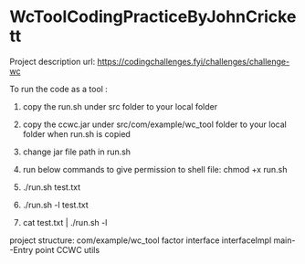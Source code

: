 # WcToolCodingPracticeByJohnCrickett
Project description url: https://codingchallenges.fyi/challenges/challenge-wc

To run the code as a tool :
1. copy the run.sh  under src folder to your local folder
2. copy the ccwc.jar  under src/com/example/wc_tool folder to your local folder when run.sh is copied
3. change jar file path in run.sh

4. run below commands to give permission to shell file:
   chmod +x run.sh 
   
5. ./run.sh  test.txt
6. ./run.sh  -l test.txt
7. cat test.txt | ./run.sh -l


project structure:
 com/example/wc_tool
    factor
    interface
    interfaceImpl
    main--Entry point CCWC
    utils
   